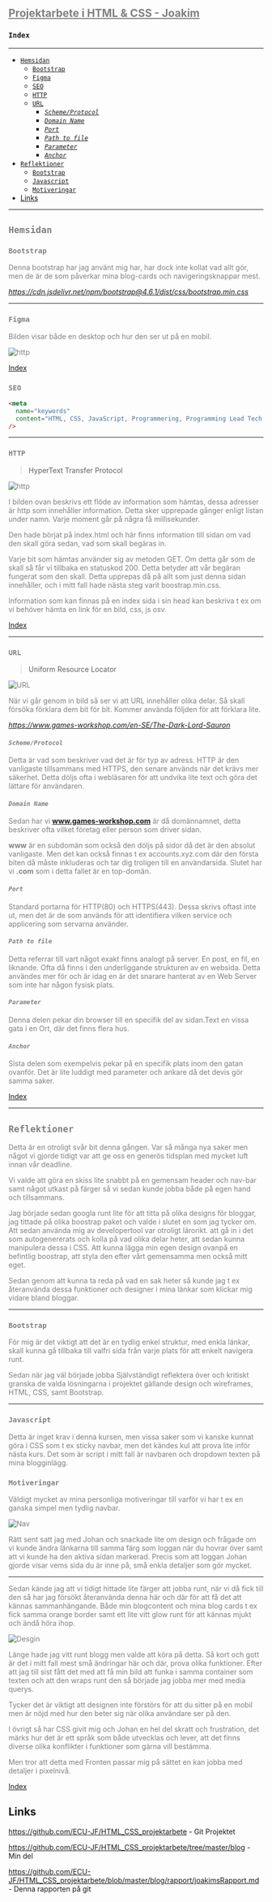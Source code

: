 <h2> <a href="https://github.com/ECU-JF/HTML_CSS_projektarbete" style="color: Grey; text-decoration: underline;text-decoration-style: solid;">Projektarbete i HTML & CSS - Joakim</a> </h2>

### `Index`

---
- [`Hemsidan`](#hemsidan)
  - [`Bootstrap`](#bootstrap)
  - [`Figma`](#figma)
  - [`SEO`](#seo)
  - [`HTTP`](#http)
  - [`URL`](#url)
    - [_`Scheme/Protocol`_](#schemeprotocol)
    - [_`Domain Name`_](#domain-name)
    - [_`Port`_](#port)
    - [_`Path to file`_](#path-to-file)
    - [_`Parameter`_](#parameter)
    - [_`Anchor`_](#anchor)
- [`Reflektioner`](#reflektioner)
  - [`Bootstrap`](#bootstrap-1)
  - [`Javascript`](#javascript)
  - [`Motiveringar`](#motiveringar)
- [Links](#links)

---

<webpage style="color:grey">

## `Hemsidan`
### `Bootstrap`

Denna bootstrap har jag använt mig har, har dock inte kollat vad allt gör, men de är de som påverkar mina blog-cards och navigeringsknappar mest. 

*https://cdn.jsdelivr.net/npm/bootstrap@4.6.1/dist/css/bootstrap.min.css*

---

### `Figma`

Bilden visar både en desktop och hur den ser ut på en mobil.

![http](Figma.png)

[Index](#index)

### `SEO`

  ```HTML
  <meta
    name="keywords"
    content="HTML, CSS, JavaScript, Programmering, Programming Lead Tech, Programmers, Employ, Julbord, Consults, IT, IT-konsult"
  />
  ```
---
### `HTTP`

> HyperText Transfer Protocol

![http](http.png)

I bilden ovan beskrivs ett flöde av information som hämtas, dessa adresser är http som innehåller information. Detta sker upprepade gånger enligt listan under namn. Varje moment går på några få millisekunder.

Den hade börjat på index.html och här finns information till sidan om vad den skall göra sedan, vad som skall begäras in.

Varje bit som hämtas använder sig av metoden GET. Om detta går som de skall så får vi tillbaka en statuskod 200. Detta betyder att vår begäran fungerat som den skall.
Detta upprepas då på allt som just denna sidan innehåller, och i mitt fall hade nästa steg varit boostrap.min.css.

Information som kan finnas på en index sida i sin head kan beskriva t ex om vi behöver hämta en link för en bild, css, js osv.

[Index](#index)

---
### `URL`

> Uniform Resource Locator

![URL](URL.png)

När vi går genom in bild så ser vi att URL innehåller olika delar. Så skall försöka förklara dem bit för bit. Kommer använda följden för att förklara lite.

_https://www.games-workshop.com/en-SE/The-Dark-Lord-Sauron_

#### _`Scheme/Protocol`_

Detta är vad som beskriver vad det är för typ av adress. HTTP är den vanligaste tillsammans med HTTPS, den senare används när det krävs mer säkerhet. Detta döljs ofta i webläsaren för att undvika lite text och göra det lättare för användaren.

#### _`Domain Name`_

Sedan har vi **www.games-workshop.com** är då domännamnet, detta beskriver ofta vilket företag eller person som driver sidan.

**www** är en subdomän som också den döljs på sidor då det är den absolut vanligaste. Men det kan också finnas t ex accounts.xyz.com där den första biten då måste inkluderas och tar dig troligen till en användarsida. Slutet har vi **.com** som i detta fallet är en top-domän.

#### _`Port`_

Standard portarna för HTTP(80) och HTTPS(443). Dessa skrivs oftast inte ut, men det är de som används för att identifiera vilken service och applicering som servarna använder. 

#### _`Path to file`_

Detta referrar till vart något exakt finns analogt på server. En post, en fil, en liknande. Ofta då finns i den underliggande strukturen av en websida. Detta användes mer för och är idag en är det snarare hanterat av en Web Server som inte har någon fysisk plats. 

#### _`Parameter`_

Denna delen pekar din browser till en specifik del av sidan.Text en vissa gata i en Ort, där det finns flera hus. 

#### _`Anchor`_

Sista delen som exempelvis pekar på en specifik plats inom den gatan ovanför. Det är lite luddigt med parameter och ankare då det devis gör samma saker. 

[Index](#index)
 
---

## `Reflektioner`

Detta är en otroligt svår bit denna gången. Var så många nya saker men något vi gjorde tidigt var att ge oss en generös tidsplan med mycket luft innan vår deadline. 

Vi valde att göra en skiss lite snabbt på en gemensam header och nav-bar samt något utkast på färger så vi sedan kunde jobba både på egen hand och tillsammans.

Jag började sedan googla runt lite för att titta på olika designs för bloggar, jag tittade på olika boostrap paket och valde i slutet en som jag tycker om. Att sedan använda mig av developertool var otroligt lärorikt. att gå in i det som autogenererats och kolla på vad olika delar heter, att sedan kunna manipulera dessa i CSS. Att kunna lägga min egen design ovanpå en befintlig boostrap, att styla den efter vårt gemensamma men också mitt eget.

Sedan genom att kunna ta reda på vad en sak heter så kunde jag t ex återanvända dessa funktioner och designer i mina länkar som klickar mig vidare bland bloggar.

---

### `Bootstrap`

För mig är det viktigt att det är en tydlig enkel struktur, med enkla länkar, skall kunna gå tillbaka till valfri sida från varje plats för att enkelt navigera runt.

Sedan när jag väl började jobba Självständigt reflektera över och kritiskt granska de valda lösningarna i projektet gällande design och wireframes, HTML, CSS, samt Bootstrap.

---

### `Javascript`

Detta är inget krav i denna kursen, men vissa saker som vi kanske kunnat göra i CSS som t ex sticky navbar, men det kändes kul att prova lite inför nästa kurs. Det som är script i mitt fall är navbaren och dropdown texten på mina blogginlägg.

### `Motiveringar`

Väldigt mycket av mina personliga motiveringar till varför vi har t ex en ganska simpel men tydlig navbar. 

![Nav](Nav.png)

Rätt sent satt jag med Johan och snackade lite om design och frågade om vi kunde ändra länkarna till samma färg som loggan när du hovrar över samt att vi kunde ha den aktiva sidan markerad. Precis som att loggan Johan gjorde visar vems sida du är inne på, små enkla detaljer som gör mycket. 

---

Sedan kände jag att vi tidigt hittade lite färger att jobba runt, när vi då fick till den så har jag försökt återanvända denna här och där för att få det att kännas sammanhängande. Både min blogcontent och mina blog cards t ex fick samma orange border samt ett lite vitt glow runt för att kännas mjukt och ändå höra ihop. 

![Desgin](design.png)

Länge hade jag vitt runt blogg men valde att köra på detta. Så kort och gott är det i mitt fall mest små ändringar här och där, prova olika funktioner. Efter att jag till sist fått det med att få min bild att funka i samma container som texten och att den wraps runt den så började jag jobba mer med media querys. 

Tycker det är viktigt att designen inte förstörs för att du sitter på en mobil men är nöjd med hur den beter sig när olika användare ser på den.

I övrigt så har CSS givit mig och Johan en hel del skratt och frustration, det märks hur det är ett språk som både utvecklas och lever, att det finns diverse olika konflikter i funktioner som gärna vill bestämma. 

Men tror att detta med Fronten passar mig på sättet en kan jobba med detaljer i pixelnivå. 

[Index](#index)

</webpage>

## Links

https://github.com/ECU-JF/HTML_CSS_projektarbete - Git Projektet

https://github.com/ECU-JF/HTML_CSS_projektarbete/tree/master/blog - Min del

https://github.com/ECU-JF/HTML_CSS_projektarbete/blob/master/blog/rapport/joakimsRapport.md - Denna rapporten på git



